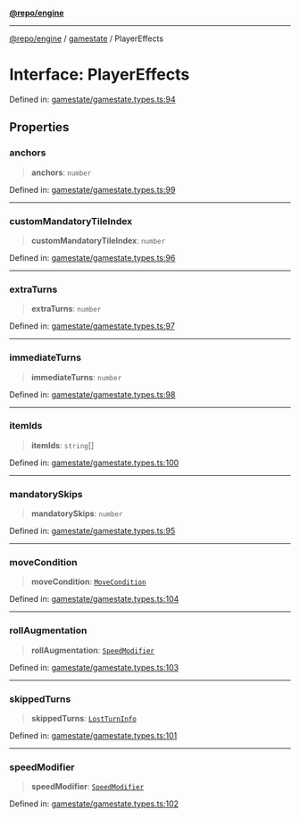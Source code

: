 [**@repo/engine**](../../README.md)

***

[@repo/engine](../../modules.md) / [gamestate](../README.md) / PlayerEffects

# Interface: PlayerEffects

Defined in: [gamestate/gamestate.types.ts:94](https://github.com/alexqguo/drinking-board-game-v3/blob/56df34968617deee505d881352afe56efb53b2a4/packages/engine/src/gamestate/gamestate.types.ts#L94)

## Properties

### anchors

> **anchors**: `number`

Defined in: [gamestate/gamestate.types.ts:99](https://github.com/alexqguo/drinking-board-game-v3/blob/56df34968617deee505d881352afe56efb53b2a4/packages/engine/src/gamestate/gamestate.types.ts#L99)

***

### customMandatoryTileIndex

> **customMandatoryTileIndex**: `number`

Defined in: [gamestate/gamestate.types.ts:96](https://github.com/alexqguo/drinking-board-game-v3/blob/56df34968617deee505d881352afe56efb53b2a4/packages/engine/src/gamestate/gamestate.types.ts#L96)

***

### extraTurns

> **extraTurns**: `number`

Defined in: [gamestate/gamestate.types.ts:97](https://github.com/alexqguo/drinking-board-game-v3/blob/56df34968617deee505d881352afe56efb53b2a4/packages/engine/src/gamestate/gamestate.types.ts#L97)

***

### immediateTurns

> **immediateTurns**: `number`

Defined in: [gamestate/gamestate.types.ts:98](https://github.com/alexqguo/drinking-board-game-v3/blob/56df34968617deee505d881352afe56efb53b2a4/packages/engine/src/gamestate/gamestate.types.ts#L98)

***

### itemIds

> **itemIds**: `string`[]

Defined in: [gamestate/gamestate.types.ts:100](https://github.com/alexqguo/drinking-board-game-v3/blob/56df34968617deee505d881352afe56efb53b2a4/packages/engine/src/gamestate/gamestate.types.ts#L100)

***

### mandatorySkips

> **mandatorySkips**: `number`

Defined in: [gamestate/gamestate.types.ts:95](https://github.com/alexqguo/drinking-board-game-v3/blob/56df34968617deee505d881352afe56efb53b2a4/packages/engine/src/gamestate/gamestate.types.ts#L95)

***

### moveCondition

> **moveCondition**: [`MoveCondition`](MoveCondition.md)

Defined in: [gamestate/gamestate.types.ts:104](https://github.com/alexqguo/drinking-board-game-v3/blob/56df34968617deee505d881352afe56efb53b2a4/packages/engine/src/gamestate/gamestate.types.ts#L104)

***

### rollAugmentation

> **rollAugmentation**: [`SpeedModifier`](SpeedModifier.md)

Defined in: [gamestate/gamestate.types.ts:103](https://github.com/alexqguo/drinking-board-game-v3/blob/56df34968617deee505d881352afe56efb53b2a4/packages/engine/src/gamestate/gamestate.types.ts#L103)

***

### skippedTurns

> **skippedTurns**: [`LostTurnInfo`](LostTurnInfo.md)

Defined in: [gamestate/gamestate.types.ts:101](https://github.com/alexqguo/drinking-board-game-v3/blob/56df34968617deee505d881352afe56efb53b2a4/packages/engine/src/gamestate/gamestate.types.ts#L101)

***

### speedModifier

> **speedModifier**: [`SpeedModifier`](SpeedModifier.md)

Defined in: [gamestate/gamestate.types.ts:102](https://github.com/alexqguo/drinking-board-game-v3/blob/56df34968617deee505d881352afe56efb53b2a4/packages/engine/src/gamestate/gamestate.types.ts#L102)
